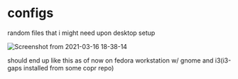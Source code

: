 
# configs
random files that i might need upon desktop setup

![Screenshot from 2021-03-16 18-38-14](https://user-images.githubusercontent.com/67803017/111401629-057e8880-86a0-11eb-88e4-a27d5171f778.png)

should end up like this as of now
on fedora workstation w/ gnome and i3(i3-gaps installed from some copr repo)
